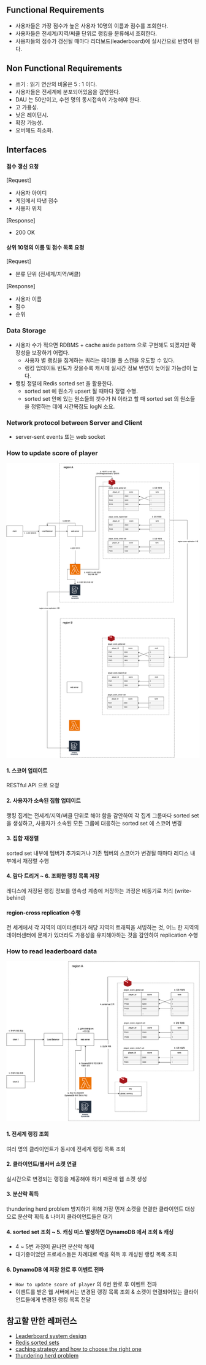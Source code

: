 ## Functional Requirements
* 사용자들은 가장 점수가 높은 사용자 10명의 이름과 점수를 조회한다.
* 사용자들은 전세계/지역/써클 단위로 랭킹을 분류해서 조회한다.
* 사용자들의 점수가 갱신될 때마다 리더보드(leaderboard)에 실시간으로 반영이 된다.

## Non Functional Requirements
* 쓰기 : 읽기 연산의 비율은 5 : 1 이다.
* 사용자들은 전세계에 분포되어있음을 감안한다.
* DAU 는 50만이고, 수천 명의 동시접속이 가능해야 한다.
* 고 가용성.
* 낮은 레이턴시.
* 확장 가능성.
* 오버헤드 최소화.


## Interfaces
#### 점수 갱신 요청
[Request]
  * 사용자 아이디
  * 게임에서 따낸 점수
  * 사용자 위치

[Response]
  * 200 OK

#### 상위 10명의 이름 및 점수 목록 요청
[Request]
* 분류 단위 (전세계/지역/써클)

[Response]
  * 사용자 이름
  * 점수
  * 순위


### Data Storage
* 사용자 수가 적으면 RDBMS + cache aside pattern 으로 구현해도 되겠지만 확장성을 보장하기 어렵다.
  * 사용자 별 랭킹을 집계하는 쿼리는 테이블 풀 스캔을 유도할 수 있다.
  * 랭킹 업데이트 빈도가 잦을수록 캐시에 실시간 정보 반영이 늦어질 가능성이 높다.
* 랭킹 정렬에 Redis sorted set 을 활용한다.
  * sorted set 에 원소가 upsert 될 때마다 정렬 수행. 
  * sorted set 안에 있는 원소들의 갯수가 N 이라고 할 때 sorted set 의 원소들을 정렬하는 데에 시간복잡도 logN 소요.

### Network protocol between Server and Client
* server-sent events 또는 web socket 

### How to update score of player
![how_to_update_score_of_player](./how_to_update_score_of_player.png)

#### 1. 스코어 업데이트
RESTful API 으로 요청

#### 2. 사용자가 소속된 집합 업데이트
랭킹 집계는 전세계/지역/써클 단위로 해야 함을 감안하여 각 집계 그룹마다 sorted set 을 생성하고, 사용자가 소속된 모든 그룹에 대응하는 sorted set 에 스코어 변경

#### 3. 집합 재정렬
sorted set 내부에 멤버가 추가되거나 기존 멤버의 스코어가 변경될 때마다 레디스 내부에서 재정렬 수행 
#### 4. 람다 트리거 ~ 6. 조회한 랭킹 목록 저장
레디스에 저장된 랭킹 정보를 영속성 계층에 저장하는 과정은 비동기로 처리 (write-behind)

#### region-cross replication 수행
전 세계에서 각 지역의 데이터센터가 해당 지역의 트래픽을 서빙하는 것, 어느 한 지역의 데이터센터에
문제가 있더라도 가용성을 유지해야하는 것을 감안하여 replication 수행


### How to read leaderboard data
![how_to_read_leaderboard_data](./how_to_read_leaderboard_data.png)
#### 1. 전세계 랭킹 조회
여러 명의 클라이언트가 동시에 전세계 랭킹 목록 조회

#### 2. 클라이언트/웹서버 소켓 연결
실시간으로 변경되는 랭킹을 제공해야 하기 때문에 웹 소켓 생성

#### 3. 분산락 획득
thundering herd problem 방지하기 위해 가장 먼저 소켓을 연결한 클라이언트 대상으로 분산락 획득 & 나머지 클라이언트들은 대기

#### 4. sorted set 조회 ~ 5. 캐싱 미스 발생하면 DynamoDB 에서 조회 & 캐싱
* 4 ~ 5번 과정이 끝나면 분산락 해제
* 대기중이었던 프로세스들은 차례대로 락을 획득 후 캐싱된 랭킹 목록 조회  

#### 6. DynamoDB 에 저장 완료 후 이벤트 전파
* `How to update score of player` 의 6번 완로 후 이벤트 전파
* 이벤트를 받은 웹 서버에서는 변경된 랭킹 목록 조회 & 소켓이 연결되어있는 클라이언트들에게 변경된 랭킹 목록 전달 


## 참고할 만한 레퍼런스
* [Leaderboard system design](https://systemdesign.one/leaderboard-system-design/#how-to-retrieve-the-leaderboard-data)
* [Redis sorted sets](https://redis.io/docs/latest/develop/data-types/sorted-sets/)
* [caching strategy and how to choose the right one](https://codeahoy.com/2017/08/11/caching-strategies-and-how-to-choose-the-right-one/)
* [thundering herd problem](https://velog.io/@gkdbssla97/Thundering-Herd-Problem%EC%9D%84-%EB%A7%88%EC%A3%BC%EC%B3%A4%EB%8B%A4)

